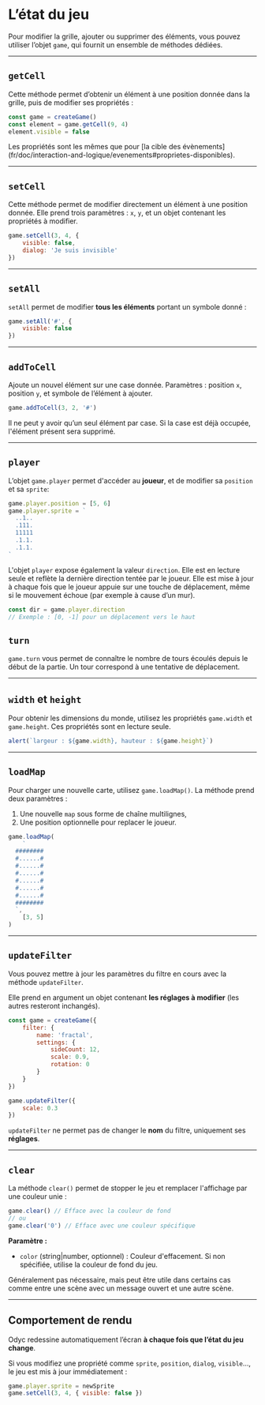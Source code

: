 <script>
import Aside from '../../../lib/ui/Doc/Aside.svelte'
import Emoji from '../../../lib/ui/Doc/Emoji.svelte'
import PaintDemo from '../../../lib/ui/Doc/PaintDemo.svelte'
</script>

# <Emoji src="⚡" /> L’état du jeu

Pour modifier la grille, ajouter ou supprimer des éléments, vous pouvez utiliser l’objet `game`, qui fournit un ensemble de méthodes dédiées.

---

## <Emoji src="🎯" /> `getCell`

Cette méthode permet d’obtenir un élément à une position donnée dans la grille, puis de modifier ses propriétés :

```js
const game = createGame()
const element = game.getCell(9, 4)
element.visible = false
```

<Aside> 
Les propriétés sont les mêmes que pour [la cible des évènements](fr/doc/interaction-and-logique/evenements#proprietes-disponibles).
</Aside>

---

## <Emoji src="⚙️" /> `setCell`

Cette méthode permet de modifier directement un élément à une position donnée.
Elle prend trois paramètres : `x`, `y`, et un objet contenant les propriétés à modifier.

```js
game.setCell(3, 4, {
	visible: false,
	dialog: 'Je suis invisible'
})
```

---

## <Emoji src="🪏" /> `setAll`

`setAll` permet de modifier **tous les éléments** portant un symbole donné :

```js
game.setAll('#', {
	visible: false
})
```

---

## <Emoji src="➕" /> `addToCell`

Ajoute un nouvel élément sur une case donnée.
Paramètres : position `x`, position `y`, et symbole de l’élément à ajouter.

```js
game.addToCell(3, 2, '#')
```

<Aside variant="Warning">
Il ne peut y avoir qu’un seul élément par case. Si la case est déjà occupée, l'élément présent sera supprimé.
</Aside>

---

## <Emoji src="🐒" /> `player`

L’objet `game.player` permet d'accéder au **joueur**, et de modifier sa `position` et sa `sprite`:

```js
game.player.position = [5, 6]
game.player.sprite = `
  ..1..
  .111.
  11111
  .1.1.
  .1.1.
`
```

L'objet `player` expose également la valeur `direction`. Elle est en lecture seule et reflète la dernière direction tentée par le joueur. Elle est mise à jour à chaque fois que le joueur appuie sur une touche de déplacement, même si le mouvement échoue (par exemple à cause d’un mur).

```js
const dir = game.player.direction
// Exemple : [0, -1] pour un déplacement vers le haut
```

## <Emoji src="⏰"/> `turn`

`game.turn` vous permet de connaître le nombre de tours écoulés depuis le début de la partie. Un tour correspond à une tentative de déplacement.

---

## <Emoji src="⚖️" /> `width` et `height`

Pour obtenir les dimensions du monde, utilisez les propriétés `game.width` et `game.height`.
Ces propriétés sont en lecture seule.

```js
alert(`largeur : ${game.width}, hauteur : ${game.height}`)
```

---

## <Emoji src="🌍" /> `loadMap`

Pour charger une nouvelle carte, utilisez `game.loadMap()`.
La méthode prend deux paramètres :

1. Une nouvelle `map` sous forme de chaîne multilignes,
2. Une position optionnelle pour replacer le joueur.

```js
game.loadMap(
	`
  ########
  #......#
  #......#
  #......#
  #......#
  #......#
  #......#
  ########
  `,
	[3, 5]
)
```

---

## <Emoji src="🎛️" /> `updateFilter`

Vous pouvez mettre à jour les paramètres du filtre en cours avec la méthode `updateFilter`.

Elle prend en argument un objet contenant **les réglages à modifier** (les autres resteront inchangés).

```js
const game = createGame({
	filter: {
		name: 'fractal',
		settings: {
			sideCount: 12,
			scale: 0.9,
			rotation: 0
		}
	}
})

game.updateFilter({
	scale: 0.3
})
```

<Aside variant="Warning">

`updateFilter` ne permet pas de changer le **nom** du filtre, uniquement ses **réglages**.

</Aside>

---

## <Emoji src="🚫" /> `clear`

La méthode `clear()` permet de stopper le jeu et remplacer l'affichage par une couleur unie :

```js
game.clear() // Efface avec la couleur de fond
// ou
game.clear('0') // Efface avec une couleur spécifique
```

**Paramètre :**
- `color` (string|number, optionnel) : Couleur d'effacement. Si non spécifiée, utilise la couleur de fond du jeu.

<Aside>

Généralement pas nécessaire, mais peut être utile dans certains cas comme entre une scène avec un message ouvert et une autre scène.

</Aside>

---

## <Emoji src="🧠" /> Comportement de rendu

Odyc redessine automatiquement l’écran **à chaque fois que l’état du jeu change**.

Si vous modifiez une propriété comme `sprite`, `position`, `dialog`, `visible`…, le jeu est mis à jour immédiatement :

```js
game.player.sprite = newSprite
game.setCell(3, 4, { visible: false })
```
